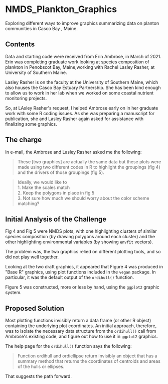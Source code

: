 # NMDS_Plankton_Graphics
Exploring different ways to improve graphics summarizing data on planton communities in Casco Bay , Maine.


## Contents
Data and starting code were received from Erin Ambrose, in March of 2021.  Erin 
was completing graduate work looking at species composition of plankton in 
Penobscot Bay, Maine,working with Rachel Lasley Rasher, at University of 
Southern Maine.

Lasley Rasher is on the faculty at the University of Southern Maine, which also 
houses the Casco Bay Estuary Partnership.  She has been kind enough to allow us 
to work in her lab when we worked on some coastal nutrient monitoring projects.

So, at LAsley Rasher's request, I helped Ambrose early on in her graduate work
with some R coding issues. As she was preparing a manuscript for publication,
she and Lasley Rasher again asked  for assistance with finalizing some graphics.

## The charge
In e-mail, the Ambrose and Lasley Rasher asked me the following:

> These [two graphics] are actually the same data but these plots were made using 
two different codes in R to highlight the groupings (fig 4) and the drivers of 
those groupings (fig 5).

>   Ideally, we would like to  
    1. Make the scales match  
    2. Keep the polygons in place in fig 5   
    3. Not sure how much we should worry about the color scheme matching?  

## Initial Analysis of the Challenge
Fig 4 and Fig 5 were NMDS plots, with one highlighting clusters of similar 
species composition (by drawing polygons around each cluster) and the other 
highlighting environmental variables (by showing `envfit` vectors).  

The problem was, the two graphics relied on different plotting tools, and so did
not play well together.

Looking at the two draft graphics, it appeared that Figure 4 was produced in 
"Base R" graphics, using plot functions included in the `vegan` package.   In 
particular, it  was the default output of the `ordihull()` function.

Figure 5 was constructed, more or less by hand, using the `ggplot2` graphic
system.

## Proposed Solution
Most plotting functions invisibly return a data frame (or other R object)
containing the underlying plot coordinates.  An initial approach, therefore, was 
to isolate the necessary data structure from the `ordihull()`  call from 
Ambrose's existing code, and figure out how to use it in `ggplot2` graphics.

The help page for the `ordihull()` function says the following:

>  Function ordihull and ordiellipse return invisibly an object that has a 
   summary method that returns the coordinates of centroids and areas of the 
   hulls or ellipses.

That suggests the path forward.

